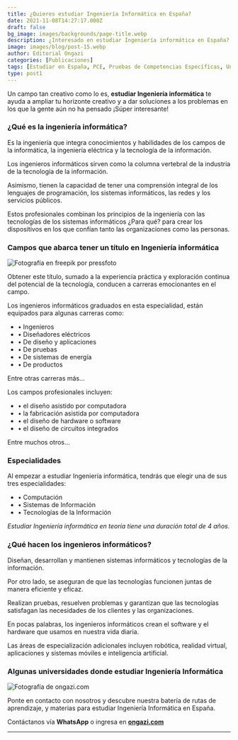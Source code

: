 ```yaml
---
title: ¿Quieres estudiar Ingeniería Informática en España?
date: 2021-11-08T14:27:17.000Z
draft: false
bg_image: images/backgrounds/page-title.webp
description: ¿Interesado en estudiar Ingeniería informática en España? Descubre qué hace un ingeniero informático y en qué universidades puedes hacerlo.
image: images/blog/post-15.webp
author: Editorial Ongazi
categories: [Publicaciones]
tags: [Estudiar en España, PCE, Pruebas de Competencias Específicas, Universidad en España, Universidad Española]
type: post1
---
```


Un campo tan creativo como lo es, **estudiar Ingeniería informática** te ayuda a ampliar tu horizonte creativo y a dar soluciones a los problemas en los que la gente aún no ha pensado ¡Súper interesante!

### ¿Qué es la ingeniería informática?

Es la ingeniería que integra conocimientos y habilidades de los campos de la informática, la ingeniería eléctrica y la tecnología de la información.

Los ingenieros informáticos sirven como la columna vertebral de la industria de la tecnología de la información.

Asimismo, tienen la capacidad de tener una comprensión integral de los lenguajes de programación, los sistemas informáticos, las redes y los servicios públicos.

Estos profesionales combinan los principios de la ingeniería con las tecnologías de los sistemas informáticos ¿Para qué? para crear los dispositivos en los que confían tanto las organizaciones como las personas.

### Campos que abarca tener un título en Ingeniería informática

![](/images/blog/post-15_1.webp "Fotografía en freepik por pressfoto")

Obtener este título, sumado a la experiencia práctica y exploración continua del potencial de la tecnología, conducen a carreras emocionantes en el campo.

Los ingenieros informáticos graduados en esta especialidad, están equipados para algunas carreras como:

*  • Ingenieros
*  • Diseñadores eléctricos
*  • De diseño y aplicaciones
*  • De pruebas
*  • De sistemas de energía
*  • De productos

Entre otras carreras más…

Los campos profesionales incluyen:

*  • el diseño asistido por computadora
*  • la fabricación asistida por computadora
*  • el diseño de hardware o software
*  • el diseño de circuitos integrados

Entre muchos otros…

### Especialidades

Al empezar a estudiar Ingeniería informática, tendrás que elegir una de sus tres especialidades:

*  • Computación
*  • Sistemas de Información
*  • Tecnologías de la Información

*Estudiar Ingeniería informática en teoría tiene una duración total de 4 años.*

### ¿Qué hacen los ingenieros informáticos?

Diseñan, desarrollan y mantienen sistemas informáticos y tecnologías de la información.

Por otro lado, se aseguran de que las tecnologías funcionen juntas de manera eficiente y eficaz.

Realizan pruebas, resuelven problemas y garantizan que las tecnologías satisfagan las necesidades de los clientes y las organizaciones.

En pocas palabras, los ingenieros informáticos crean el software y el hardware que usamos en nuestra vida diaria.

Las áreas de especialización adicionales incluyen robótica, realidad virtual, aplicaciones y sistemas móviles e inteligencia artificial.

### Algunas universidades donde estudiar Ingeniería Informática

![](/images/blog/post-15_2.webp "Fotografía de ongazi.com")

Ponte en contacto con nosotros y descubre nuestra batería de rutas de aprendizaje, y materias para estudiar Ingeniería Informática en España.

Contáctanos vía **WhatsApp** o ingresa en <a href="https://ongazi.com" target="_blank">**ongazi.com**</a>

---